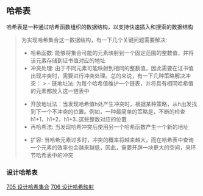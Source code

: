 ## 哈希表

哈希表是一种通过哈希函数组织的数据结构，以支持快速插入和搜索的数据结构

> 为实现哈希集合这一数据结构，有一下几个关键问题需要解决:
> * 哈希函数: 能够将集合可能的元素映射到一个固定范围的整数值，并将该元素存储到证书值对应的地址
> * 冲突处理: 由于不同元素可能映射到相同的整数值，因此需要在证书值出现冲突时，需要进行冲突处理。总的来说，有一下几种策略解决冲突：
    >  - 链地址法: 为每个哈希值维护一个链表，并将具有相同哈希值的元素都放入这一链表中
>  - 开放地址法：当发现哈希值h处产生冲突时，根据某种策略，从h出发找到下一个不冲突的位置。例如，一种最简单的策略是，不断的检查h1+1，h1+2，h1+3..这些整数对应的位置
>  - 再哈希法: 当发现哈希冲突后使用另一个哈希函数产生一个新的地址
> * 扩容: 当哈希元素过多时，冲突的概率将越来越大，而在哈希表中查询一个元素的效率也会越来越低，因此，需要开辟一块更大的空间，来环节哈希表中的冲突


### 设计哈希表
[705 设计哈希集合](https://github.com/gopher-grow-up/architect-go/blob/main/has-table/705.md)
[706 设计哈希映射](https://github.com/gopher-grow-up/architect-go/blob/main/has-table/706.md)
